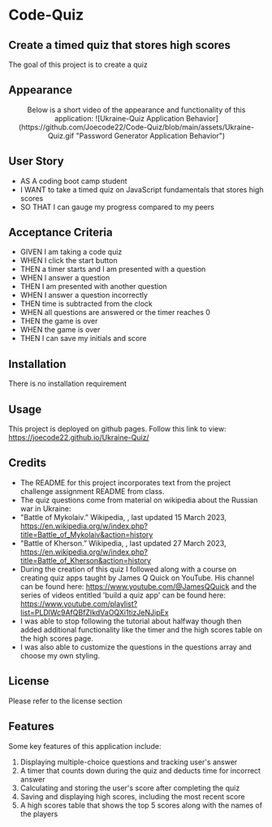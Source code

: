 # Code-Quiz

## Create a timed quiz that stores high scores

The goal of this project is to create a quiz

## Appearance

<p align="center">
Below is a short video of the appearance and functionality of this application:
![Ukraine-Quiz Application Behavior](https://github.com/Joecode22/Code-Quiz/blob/main/assets/Ukraine-Quiz.gif "Password Generator Application Behavior")
</p>

## User Story

- AS A coding boot camp student
- I WANT to take a timed quiz on JavaScript fundamentals that stores high scores
- SO THAT I can gauge my progress compared to my peers

## Acceptance Criteria

- GIVEN I am taking a code quiz
- WHEN I click the start button
- THEN a timer starts and I am presented with a question
- WHEN I answer a question
- THEN I am presented with another question
- WHEN I answer a question incorrectly
- THEN time is subtracted from the clock
- WHEN all questions are answered or the timer reaches 0
- THEN the game is over
- WHEN the game is over
- THEN I can save my initials and score

## Installation

There is no installation requirement

## Usage

This project is deployed on github pages.
Follow this link to view: <https://joecode22.github.io/Ukraine-Quiz/>

## Credits

- The README for this project incorporates text from the project challenge assignment README from class.
- The quiz questions come from material on wikipedia about the Russian war in Ukraine:
- "Battle of Mykolaiv.” Wikipedia, , last updated 15 March 2023, <https://en.wikipedia.org/w/index.php?title=Battle_of_Mykolaiv&action=history>
- "Battle of Kherson.” Wikipedia, , last updated 27 March 2023, <https://en.wikipedia.org/w/index.php?title=Battle_of_Kherson&action=history>
- During the creation of this quiz I followed along with a course on creating quiz apps taught by James Q Quick on YouTube. His channel can be found here: <https://www.youtube.com/@JamesQQuick> and the series of videos entitled 'build a quiz app' can be found here: <https://www.youtube.com/playlist?list=PLDlWc9AfQBfZIkdVaOQXi1tizJeNJipEx>
- I was able to stop following the tutorial about halfway though then added additional functionality like the timer and the high scores table on the high scores page.
- I was also able to customize the questions in the questions array and choose my own styling.

## License

Please refer to the license section

## Features

Some key features of this application include:

1. Displaying multiple-choice questions and tracking user's answer
2. A timer that counts down during the quiz and deducts time for incorrect answer
3. Calculating and storing the user's score after completing the quiz
4. Saving and displaying high scores, including the most recent score
5. A high scores table that shows the top 5 scores along with the names of the players
